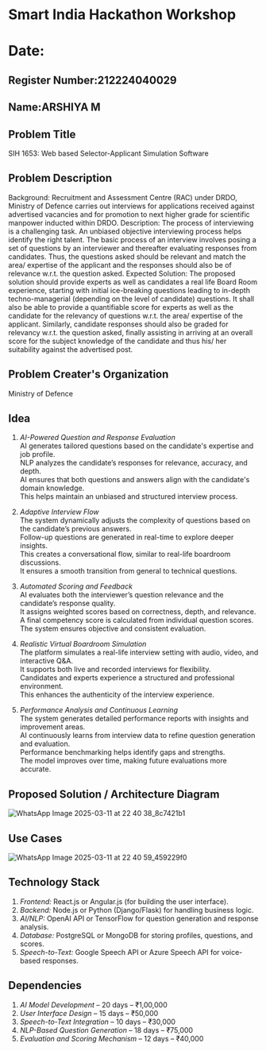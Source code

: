 # Smart India Hackathon Workshop
# Date:
## Register Number:212224040029
## Name:ARSHIYA M
## Problem Title
SIH 1653: Web based Selector-Applicant Simulation Software
## Problem Description
Background: Recruitment and Assessment Centre (RAC) under DRDO, Ministry of Defence carries out interviews for applications received against advertised vacancies and for promotion to next higher grade for scientific manpower inducted within DRDO. Description: The process of interviewing is a challenging task. An unbiased objective interviewing process helps identify the right talent. The basic process of an interview involves posing a set of questions by an interviewer and thereafter evaluating responses from candidates. Thus, the questions asked should be relevant and match the area/ expertise of the applicant and the responses should also be of relevance w.r.t. the question asked. Expected Solution: The proposed solution should provide experts as well as candidates a real life Board Room experience, starting with initial ice-breaking questions leading to in-depth techno-managerial (depending on the level of candidate) questions. It shall also be able to provide a quantifiable score for experts as well as the candidate for the relevancy of questions w.r.t. the area/ expertise of the applicant. Similarly, candidate responses should also be graded for relevancy w.r.t. the question asked, finally assisting in arriving at an overall score for the subject knowledge of the candidate and thus his/ her suitability against the advertised post.

## Problem Creater's Organization
Ministry of Defence

## Idea
1. *AI-Powered Question and Response Evaluation*  
AI generates tailored questions based on the candidate's expertise and job profile.  
NLP analyzes the candidate’s responses for relevance, accuracy, and depth.  
AI ensures that both questions and answers align with the candidate's domain knowledge.  
This helps maintain an unbiased and structured interview process.  

2. *Adaptive Interview Flow*  
The system dynamically adjusts the complexity of questions based on the candidate’s previous answers.  
Follow-up questions are generated in real-time to explore deeper insights.  
This creates a conversational flow, similar to real-life boardroom discussions.  
It ensures a smooth transition from general to technical questions.  

3. *Automated Scoring and Feedback*  
AI evaluates both the interviewer’s question relevance and the candidate’s response quality.  
It assigns weighted scores based on correctness, depth, and relevance.  
A final competency score is calculated from individual question scores.  
The system ensures objective and consistent evaluation.  

4. *Realistic Virtual Boardroom Simulation*  
The platform simulates a real-life interview setting with audio, video, and interactive Q&A.  
It supports both live and recorded interviews for flexibility.  
Candidates and experts experience a structured and professional environment.  
This enhances the authenticity of the interview experience.  

5. *Performance Analysis and Continuous Learning*  
The system generates detailed performance reports with insights and improvement areas.  
AI continuously learns from interview data to refine question generation and evaluation.  
Performance benchmarking helps identify gaps and strengths.  
The model improves over time, making future evaluations more accurate.


## Proposed Solution / Architecture Diagram
![WhatsApp Image 2025-03-11 at 22 40 38_8c7421b1](https://github.com/user-attachments/assets/68156dd7-d4c2-4f4c-bd4e-d48ca6753d0d)



## Use Cases
![WhatsApp Image 2025-03-11 at 22 40 59_459229f0](https://github.com/user-attachments/assets/d2653c1d-e55c-45d2-b353-76761e102d4f)



## Technology Stack
1. *Frontend:* React.js or Angular.js (for building the user interface).  
2. *Backend:* Node.js or Python (Django/Flask) for handling business logic.  
3. *AI/NLP:* OpenAI API or TensorFlow for question generation and response analysis.  
4. *Database:* PostgreSQL or MongoDB for storing profiles, questions, and scores.  
5. *Speech-to-Text:* Google Speech API or Azure Speech API for voice-based responses.


## Dependencies
1. *AI Model Development* – 20 days – ₹1,00,000  
2. *User Interface Design* – 15 days – ₹50,000  
3. *Speech-to-Text Integration* – 10 days – ₹30,000  
4. *NLP-Based Question Generation* – 18 days – ₹75,000  
5. *Evaluation and Scoring Mechanism* – 12 days – ₹40,000

